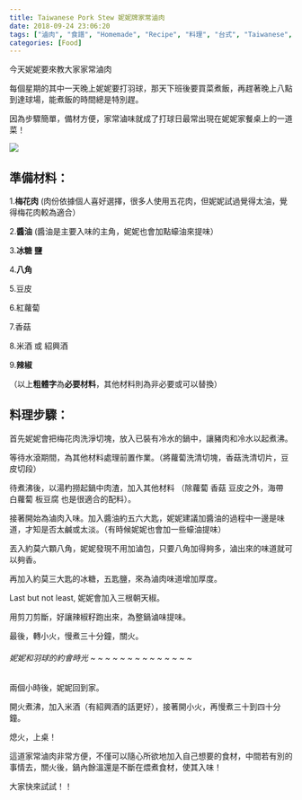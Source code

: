 ```yaml
---
title: Taiwanese Pork Stew 妮妮牌家常滷肉
date: 2018-09-24 23:06:20
tags: ["滷肉", "食譜", "Homemade", "Recipe", "料理", "台式", "Taiwanese", "Cuisine", "料理", "Pork stew", "Pork", "梅花肉", "家常"]
categories: [Food]
---
```



今天妮妮要來教大家家常滷肉

每個星期的其中一天晚上妮妮要打羽球，那天下班後要買菜煮飯，再趕著晚上八點到達球場，能煮飯的時間總是特別趕。

因為步驟簡單，備材方便，家常滷味就成了打球日最常出現在妮妮家餐桌上的一道菜！



![](https://nininanaa.me/images/pork-stew.jpg)
<!--more-->



## 準備材料：

1.**梅花肉** (肉份依據個人喜好選擇，很多人使用五花肉，但妮妮試過覺得太油，覺得梅花肉較為適合）

2.**醬油** (醬油是主要入味的主角，妮妮也會加點蠔油來提味）

3.**冰糖** **鹽**

4.**八角**

5.豆皮

6.紅蘿蔔

7.香菇

8.米酒 或 紹興酒

9.**辣椒**



（以上**粗體字**為**必要材料**，其他材料則為非必要或可以替換）








## 料理步驟：


首先妮妮會把梅花肉洗淨切塊，放入已裝有冷水的鍋中，讓豬肉和冷水以起煮沸。


等待水滾期間，為其他材料處理前置作業。（將蘿蔔洗清切塊，香菇洗清切片，豆皮切段）


待煮沸後，以湯杓撈起鍋中肉渣，加入其他材料 （除蘿蔔 香菇 豆皮之外，海帶 白蘿蔔 板豆腐 也是很適合的配料）。


接著開始為滷肉入味。加入醬油約五六大匙，妮妮建議加醬油的過程中一邊是味道，才知是否太鹹或太淡。（有時候妮妮也會加一些蠔油提味）


丟入約莫六顆八角，妮妮發現不用加滷包，只要八角加得夠多，滷出來的味道就可以夠香。


再加入約莫三大匙的冰糖，五匙鹽，來為滷肉味道增加厚度。


Last but not least, 妮妮會加入三根朝天椒。


用剪刀剪斷，好讓辣椒籽跑出來，為整鍋滷味提味。


最後，轉小火，慢煮三十分鐘，關火。
















###### *妮妮和羽球的約會時光* ~ ~ ~ ~ ~ ~ ~ ~ ~ ~ ~ ~ ~ ~ 


















兩個小時後，妮妮回到家。


開火煮沸，加入米酒（有紹興酒的話更好），接著開小火，再慢煮三十到四十分鐘。


熄火，上桌！


這道家常滷肉非常方便，不僅可以隨心所欲地加入自己想要的食材，中間若有別的事情去，關火後，鍋內餘溫還是不斷在煨煮食材，使其入味！



大家快來試試！！






